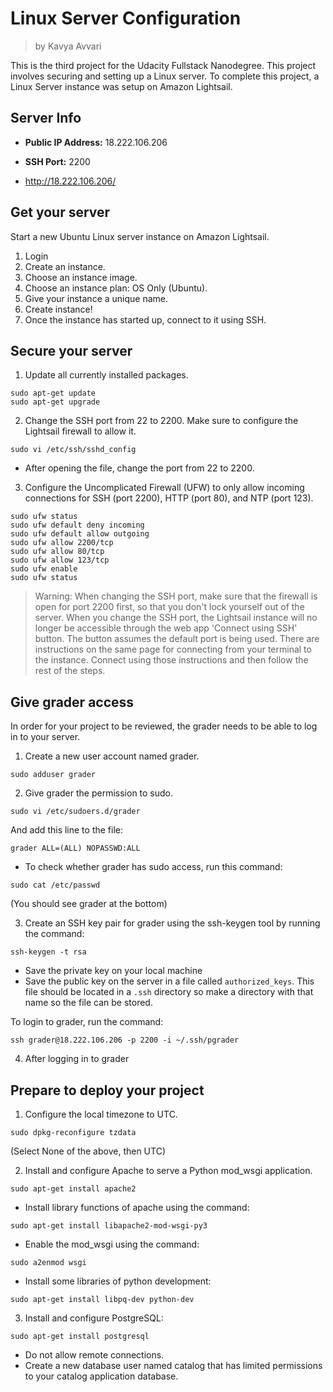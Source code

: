 # Linux Server Configuration
> by Kavya Avvari

This is the third project for the Udacity Fullstack Nanodegree. This project involves securing and setting up a Linux server. To complete this project, a Linux Server instance was setup on Amazon Lightsail. 

## Server Info

* **Public IP Address:** 18.222.106.206

* **SSH Port:** 2200

* http://18.222.106.206/

## Get your server

Start a new Ubuntu Linux server instance on Amazon Lightsail.

1. Login
2. Create an instance. 
3. Choose an instance image.
4. Choose an instance plan: OS Only (Ubuntu).
5. Give your instance a unique name.
6. Create instance!
7. Once the instance has started up, connect to it using SSH.

## Secure your server

1. Update all currently installed packages. 
```
sudo apt-get update
sudo apt-get upgrade
```

2. Change the SSH port from 22 to 2200. Make sure to configure the Lightsail firewall to allow it.
```
sudo vi /etc/ssh/sshd_config
```
* After opening the file, change the port from 22 to 2200. 

3. Configure the Uncomplicated Firewall (UFW) to only allow incoming connections for SSH (port 2200), HTTP (port 80), and NTP (port 123).
```
sudo ufw status                 
sudo ufw default deny incoming  
sudo ufw default allow outgoing 
sudo ufw allow 2200/tcp         
sudo ufw allow 80/tcp
sudo ufw allow 123/tcp        
sudo ufw enable                 
sudo ufw status     
```
> Warning: When changing the SSH port, make sure that the firewall is open for port 2200 first, so that you don't lock yourself out of the server. When you change the SSH port, the Lightsail instance will no longer be accessible through the web app 'Connect using SSH' button. The button assumes the default port is being used. There are instructions on the same page for connecting from your terminal to the instance. Connect using those instructions and then follow the rest of the steps.

## Give grader access
In order for your project to be reviewed, the grader needs to be able to log in to your server.

1. Create a new user account named grader.
```
sudo adduser grader
```
2. Give grader the permission to sudo.
```
sudo vi /etc/sudoers.d/grader
```
And add this line to the file:
```
grader ALL=(ALL) NOPASSWD:ALL
```
* To check whether grader has sudo access, run this command:
```
sudo cat /etc/passwd
```
(You should see grader at the bottom)

3. Create an SSH key pair for grader using the ssh-keygen tool by running the command: 
```
ssh-keygen -t rsa
```
* Save the private key on your local machine
* Save the public key on the server in a file called ```authorized_keys```. This file should be located in a ```.ssh``` directory so make a directory with that name so the file can be stored. 

To login to grader, run the command:
```
ssh grader@18.222.106.206 -p 2200 -i ~/.ssh/pgrader
```
4. After logging in to grader

## Prepare to deploy your project
1. Configure the local timezone to UTC.
```
sudo dpkg-reconfigure tzdata
```
(Select None of the above, then UTC)

2.  Install and configure Apache to serve a Python mod_wsgi application.
```
sudo apt-get install apache2
```
* Install library functions of apache using the command:
```
sudo apt-get install libapache2-mod-wsgi-py3
```
* Enable the mod_wsgi using the command:
```
sudo a2enmod wsgi
```
* Install some libraries of python development:
```
sudo apt-get install libpq-dev python-dev
```
3. Install and configure PostgreSQL:
```
sudo apt-get install postgresql
```
* Do not allow remote connections.
* Create a new database user named catalog that has limited permissions to your catalog application database.
```

```

